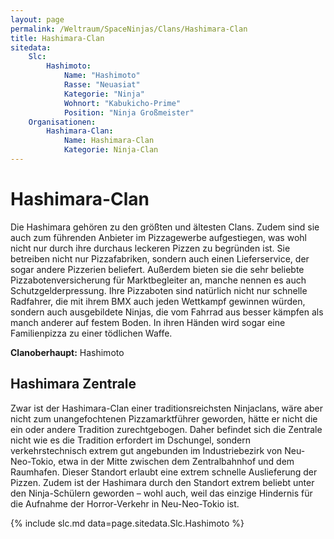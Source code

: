 ```yaml
---
layout: page
permalink: /Weltraum/SpaceNinjas/Clans/Hashimara-Clan
title: Hashimara-Clan
sitedata:
    Slc:
        Hashimoto:
            Name: "Hashimoto"
            Rasse: "Neuasiat"
            Kategorie: "Ninja"
            Wohnort: "Kabukicho-Prime"
            Position: "Ninja Großmeister"
    Organisationen:
        Hashimara-Clan:
            Name: Hashimara-Clan
            Kategorie: Ninja-Clan
---
```


# Hashimara-Clan

Die Hashimara gehören zu den größten und ältesten Clans. Zudem sind sie auch zum führenden Anbieter im Pizzagewerbe aufgestiegen, was wohl nicht nur durch ihre durchaus leckeren Pizzen zu begründen ist. Sie betreiben nicht nur Pizzafabriken, sondern auch einen Lieferservice, der sogar andere Pizzerien beliefert. Außerdem bieten sie die sehr beliebte Pizzabotenversicherung für Marktbegleiter an, manche nennen es auch Schutzgelderpressung. Ihre Pizzaboten sind natürlich nicht nur schnelle Radfahrer, die mit ihrem BMX auch jeden Wettkampf gewinnen würden, sondern auch ausgebildete Ninjas, die vom Fahrrad aus besser kämpfen als manch anderer auf festem Boden. In ihren Händen wird sogar eine Familienpizza zu einer tödlichen Waffe.

**Clanoberhaupt:** Hashimoto

## Hashimara Zentrale

Zwar ist der Hashimara-Clan einer traditionsreichsten Ninjaclans, wäre aber nicht zum unangefochtenen Pizzamarktführer geworden, hätte er nicht die ein oder andere Tradition zurechtgebogen. Daher befindet sich die Zentrale nicht wie es die Tradition erfordert im Dschungel, sondern verkehrstechnisch extrem gut angebunden im Industriebezirk von Neu-Neo-Tokio, etwa in der Mitte zwischen dem Zentralbahnhof und dem Raumhafen. Dieser Standort erlaubt eine extrem schnelle Auslieferung der Pizzen. Zudem ist der Hashimara durch den Standort extrem beliebt unter den Ninja-Schülern geworden – wohl auch, weil das einzige Hindernis für die Aufnahme der Horror-Verkehr in Neu-Neo-Tokio ist.

{% include slc.md data=page.sitedata.Slc.Hashimoto %}
